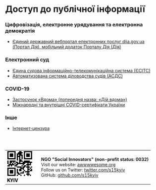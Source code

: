 <h1>Доступ до публічної інформації</h1>

<h3>Цифровізація, електронне урядування та електронна демократія</h3>

- [Єдиний державний вебпортал електронних послуг diia.gov.ua (Портал Дія), мобільний додаток Порталу Дія (Дія)](diia/README.md)

<h3>Електронний суд</h3>

- [Єдина судова інформаційно-телекомунікаційна система (ЄСІТС)](court-ua/esits/README.md)
- [Автоматизована система діловодства судів (АСДС)](court-ua/kp-d3/README.md)

<h3>COVID-19</h3>

- [Застосунок «Вдома» (попередня назва: «Дій вдома»)](diia/vdoma/README.md)
- [Міжнародні та внутрішні COVID-сертифікати України](COVID-19/certificate/README.md)

<h3>Інше</h3>

- [Інтернет-цензура](internet-freedom/internet-censorship/README.md)

<br>
<br>

<table>
   <tbody>
      <tr>
         <td width="95">
          <img src="assets/logo.png" alt="NGO Social Innovators">
         </td>
         <td>
          <b>NGO "Social Innovators" (non-profit status: 0032)</b> <br>
          Visit our website: <a href="https://www.awwwwesome.org">awwwwesome.org</a> <br>
          Follow us on Twitter: <a href="https://twitter.com/wwwawwwwesome">twitter.com/s15kyiv</a> <br>
          GitHub: <a href="https://github.com/wwwawwwwesome">github.com/s15kyiv</a>
         </td>
      </tr>
   </tbody>
</table>
